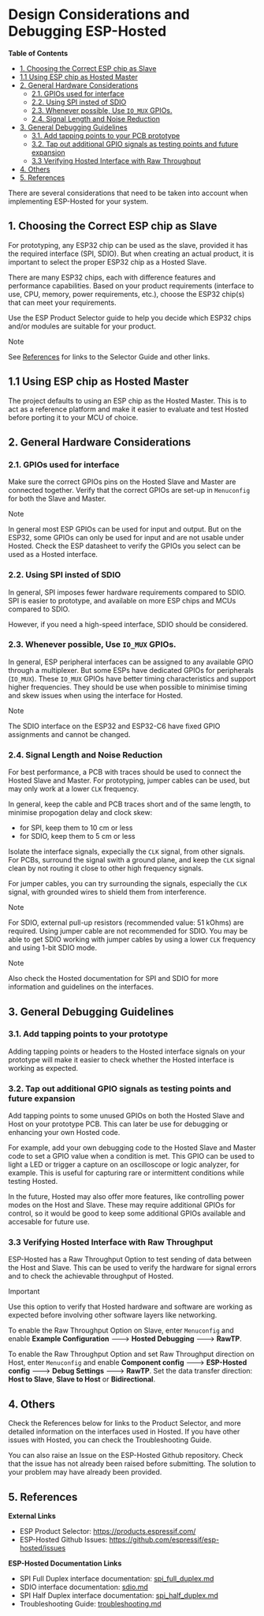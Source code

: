 # Design Considerations and Debugging ESP-Hosted

**Table of Contents**

- [1. Choosing the Correct ESP chip as Slave](#1-choosing-the-correct-esp-chip-as-slave)
- [1.1 Using ESP chip as Hosted Master](#11-using-esp-chip-as-hosted-master)
- [2. General Hardware Considerations](#2-general-hardware-considerations)
  - [2.1. GPIOs used for interface](#21-gpios-used-for-interface)
  - [2.2. Using SPI insted of SDIO](#22-using-spi-insted-of-sdio)
  - [2.3. Whenever possible, Use `IO_MUX` GPIOs.](#23-whenever-possible-use-io_mux-gpios)
  - [2.4. Signal Length and Noise Reduction](#24-signal-length-and-noise-reduction)
- [3. General Debugging Guidelines](#3-general-debugging-guidelines)
  - [3.1. Add tapping points to your PCB prototype](#31-add-tapping-points-to-your-pcb-prototype)
  - [3.2. Tap out additional GPIO signals as testing points and future expansion](#32-tap-out-additional-gpio-signals-as-testing-points-and-future-expansion)
  - [3.3 Verifying Hosted Interface with Raw Throughput](#33-verifying-hosted-interface-with-raw-throughput)
- [4. Others](#4-others)
- [5. References](#5-references)

There are several considerations that need to be taken into account
when implementing ESP-Hosted for your system.

## 1. Choosing the Correct ESP chip as Slave

For prototyping, any ESP32 chip can be used as the slave, provided it
has the required interface (SPI, SDIO). But when creating an actual
product, it is important to select the proper ESP32 chip as a Hosted
Slave.

There are many ESP32 chips, each with difference features and
performance capabilities. Based on your product requirements
(interface to use, CPU, memory, power requirements, etc.), choose the
ESP32 chip(s) that can meet your requirements.

Use the ESP Product Selector guide to help you decide which ESP32
chips and/or modules are suitable for your product.

> [!NOTE]
> See [References](#5-references) for links to the Selector Guide
> and other links.

## 1.1 Using ESP chip as Hosted Master

The project defaults to using an ESP chip as the Hosted Master. This
is to act as a reference platform and make it easier to evaluate and
test Hosted before porting it to your MCU of choice.

## 2. General Hardware Considerations

### 2.1. GPIOs used for interface

Make sure the correct GPIOs pins on the Hosted Slave and Master are
connected together. Verify that the correct GPIOs are set-up in
`Menuconfig` for both the Slave and Master.

> [!NOTE]
> In general most ESP GPIOs can be used for input and output. But on
> the ESP32, some GPIOs can only be used for input and are not usable
> under Hosted. Check the ESP datasheet to verify the GPIOs you select
> can be used as a Hosted interface.

### 2.2. Using SPI insted of SDIO

In general, SPI imposes fewer hardware requirements compared to
SDIO. SPI is easier to prototype, and available on more ESP chips and
MCUs compared to SDIO.

However, if you need a high-speed interface, SDIO should be
considered.

### 2.3. Whenever possible, Use `IO_MUX` GPIOs.

In general, ESP peripheral interfaces can be assigned to any available
GPIO through a multiplexer. But some ESPs have dedicated GPIOs for
peripherals (`IO_MUX`). These `IO_MUX` GPIOs have better timing
characteristics and support higher frequencies. They should be use
when possible to minimise timing and skew issues when using the
interface for Hosted.

> [!NOTE]
> The SDIO interface on the ESP32 and ESP32-C6 have fixed GPIO
> assignments and cannot be changed.

### 2.4. Signal Length and Noise Reduction

For best performance, a PCB with traces should be used to connect the
Hosted Slave and Master. For prototyping, jumper cables can be used,
but may only work at a lower `CLK` frequency.

In general, keep the cable and PCB traces short and of the same
length, to minimise propogation delay and clock skew:

- for SPI, keep them to 10 cm or less
- for SDIO, keep them to 5 cm or less

Isolate the interface signals, expecially the `CLK` signal, from other
signals. For PCBs, surround the signal swith a ground plane, and keep
the `CLK` signal clean by not routing it close to other high frequency
signals.

For jumper cables, you can try surrounding the signals, especially the
`CLK` signal, with grounded wires to shield them from interference.

> [!NOTE]
> For SDIO, external pull-up resistors (recommended value: 51 kOhms)
> are required. Using jumper cable are not recommended for SDIO. You
> may be able to get SDIO working with jumper cables by using a lower
> `CLK` frequency and using 1-bit SDIO mode.

> [!NOTE]
> Also check the Hosted documentation for SPI and SDIO for more
> information and guidelines on the interfaces.

## 3. General Debugging Guidelines

### 3.1. Add tapping points to your prototype

Adding tapping points or headers to the Hosted interface signals on
your prototype will make it easier to check whether the Hosted
interface is working as expected.

### 3.2. Tap out additional GPIO signals as testing points and future expansion

Add tapping points to some unused GPIOs on both the Hosted Slave and
Host on your prototype PCB. This can later be use for debugging or
enhancing your own Hosted code.

For example, add your own debugging code to the Hosted Slave and
Master code to set a GPIO value when a condition is met. This GPIO can
be used to light a LED or trigger a capture on an oscilloscope or
logic analyzer, for example. This is useful for capturing rare or
intermittent conditions while testing Hosted.

In the future, Hosted may also offer more features, like controlling
power modes on the Host and Slave. These may require additional GPIOs
for control, so it would be good to keep some additional GPIOs
available and accesable for future use.

### 3.3 Verifying Hosted Interface with Raw Throughput

ESP-Hosted has a Raw Throughput Option to test sending of data between
the Host and Slave. This can be used to verify the hardware for signal
errors and to check the achievable throughput of Hosted.

> [!IMPORTANT]
> Use this option to verify that Hosted hardware and software are
> working as expected before involving other software layers like
> networking.

To enable the Raw Throughput Option on Slave, enter `Menuconfig` and
enable **Example Configuration** ---> **Hosted Debugging** --->
**RawTP**.

To enable the Raw Throughput Option and set Raw Throughput direction
on Host, enter `Menuconfig` and enable **Component config** --->
**ESP-Hosted config** ---> **Debug Settings** ---> **RawTP**. Set
the data transfer direction: **Host to Slave**, **Slave to Host** or
**Bidirectional**.

## 4. Others

Check the References below for links to the Product Selector, and more
detailed information on the interfaces used in Hosted. If you have
other issues with Hosted, you can check the Troubleshooting Guide.

You can also raise an Issue on the ESP-Hosted Github repository. Check
that the issue has not already been raised before submitting. The
solution to your problem may have already been provided.

## 5. References

**External Links**

- ESP Product Selector: https://products.espressif.com/
- ESP-Hosted Github Issues: https://github.com/espressif/esp-hosted/issues

**ESP-Hosted Documentation Links**

- SPI Full Duplex interface documentation: [spi_full_duplex.md](spi_full_duplex.md)
- SDIO interface documentation: [sdio.md](sdio.md)
- SPI Half Duplex interface documentation: [spi_half_duplex.md](spi_half_duplex.md)
- Troubleshooting Guide: [troubleshooting.md](troubleshooting.md)
